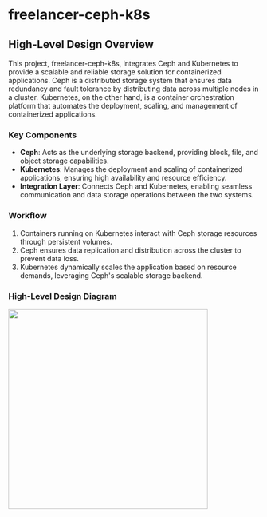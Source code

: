 # freelancer-ceph-k8s

## High-Level Design Overview

This project, freelancer-ceph-k8s, integrates Ceph and Kubernetes to provide a scalable and reliable storage solution for containerized applications. Ceph is a distributed storage system that ensures data redundancy and fault tolerance by distributing data across multiple nodes in a cluster. Kubernetes, on the other hand, is a container orchestration platform that automates the deployment, scaling, and management of containerized applications.

### Key Components
- **Ceph**: Acts as the underlying storage backend, providing block, file, and object storage capabilities.
- **Kubernetes**: Manages the deployment and scaling of containerized applications, ensuring high availability and resource efficiency.
- **Integration Layer**: Connects Ceph and Kubernetes, enabling seamless communication and data storage operations between the two systems.

### Workflow
1. Containers running on Kubernetes interact with Ceph storage resources through persistent volumes.
2. Ceph ensures data replication and distribution across the cluster to prevent data loss.
3. Kubernetes dynamically scales the application based on resource demands, leveraging Ceph's scalable storage backend.

### High-Level Design Diagram


<img src="https://rook.io/docs/rook/latest-release/Getting-Started/ceph-storage/Rook%20High-Level%20Architecture.png" width="400">



